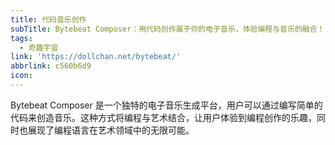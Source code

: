 ```yaml
---
title: 代码音乐创作
subTitle: Bytebeat Composer：用代码创作属于你的电子音乐，体验编程与音乐的融合！
tags:
  - 奇趣宇宙
link: 'https://dollchan.net/bytebeat/'
abbrlink: c560b6d9
icon:
---
```


Bytebeat Composer 是一个独特的电子音乐生成平台，用户可以通过编写简单的代码来创造音乐。这种方式将编程与艺术结合，让用户体验到编程创作的乐趣，同时也展现了编程语言在艺术领域中的无限可能。